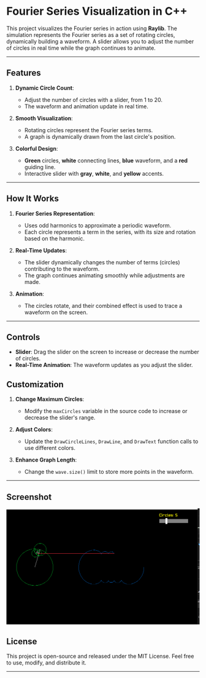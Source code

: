 # Fourier Series Visualization in C++

This project visualizes the Fourier series in action using **Raylib**. The simulation represents the Fourier series as a set of rotating circles, dynamically building a waveform. A slider allows you to adjust the number of circles in real time while the graph continues to animate.

---

## Features

1. **Dynamic Circle Count**:
   - Adjust the number of circles with a slider, from 1 to 20.
   - The waveform and animation update in real time.

2. **Smooth Visualization**:
   - Rotating circles represent the Fourier series terms.
   - A graph is dynamically drawn from the last circle's position.

3. **Colorful Design**:
   - **Green** circles, **white** connecting lines, **blue** waveform, and a **red** guiding line.
   - Interactive slider with **gray**, **white**, and **yellow** accents.

---

## How It Works

1. **Fourier Series Representation**:
   - Uses odd harmonics to approximate a periodic waveform.
   - Each circle represents a term in the series, with its size and rotation based on the harmonic.

2. **Real-Time Updates**:
   - The slider dynamically changes the number of terms (circles) contributing to the waveform.
   - The graph continues animating smoothly while adjustments are made.

3. **Animation**:
   - The circles rotate, and their combined effect is used to trace a waveform on the screen.

---

## Controls

- **Slider**: Drag the slider on the screen to increase or decrease the number of circles.
- **Real-Time Animation**: The waveform updates as you adjust the slider.



## Customization

1. **Change Maximum Circles**:
   - Modify the `maxCircles` variable in the source code to increase or decrease the slider's range.

2. **Adjust Colors**:
   - Update the `DrawCircleLines`, `DrawLine`, and `DrawText` function calls to use different colors.

3. **Enhance Graph Length**:
   - Change the `wave.size()` limit to store more points in the waveform.

---

## Screenshot
![screenshot](ss5.PNG)

## License

This project is open-source and released under the MIT License. Feel free to use, modify, and distribute it.

---




